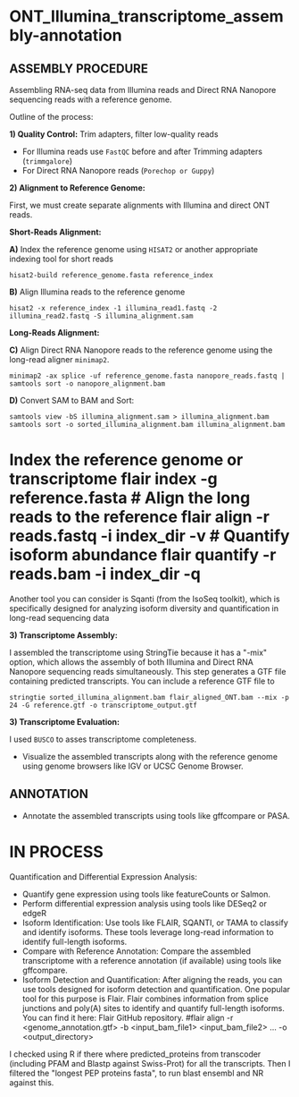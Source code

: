 # ONT_Illumina_transcriptome_assembly-annotation

## **ASSEMBLY PROCEDURE**

Assembling RNA-seq data from Illumina reads and Direct RNA Nanopore sequencing reads with a reference genome.

Outline of the process:

**1) Quality Control:** Trim adapters, filter low-quality reads

- For Illumina reads use ``FastQC`` before and after Trimming adapters (``trimmgalore``)
- For Direct RNA Nanopore reads (``Porechop or Guppy``) 
  
**2) Alignment to Reference Genome:**

First, we must create separate alignments with Illumina and direct ONT reads.

  **Short-Reads Alignment:**
  
  **A)** Index the reference genome using ``HISAT2`` or another appropriate indexing tool for short reads
  
    hisat2-build reference_genome.fasta reference_index

  **B)** Align Illumina reads to the reference genome
    
    hisat2 -x reference_index -1 illumina_read1.fastq -2 illumina_read2.fastq -S illumina_alignment.sam 
  
  **Long-Reads Alignment:**
  
  **C)** Align Direct RNA Nanopore reads to the reference genome using the long-read aligner ``minimap2``.
    
    minimap2 -ax splice -uf reference_genome.fasta nanopore_reads.fastq | samtools sort -o nanopore_alignment.bam   

  **D)** Convert SAM to BAM and Sort:
    
    samtools view -bS illumina_alignment.sam > illumina_alignment.bam samtools sort -o sorted_illumina_alignment.bam illumina_alignment.bam 

# Index the reference genome or transcriptome flair index -g reference.fasta # Align the long reads to the reference flair align -r reads.fastq -i index_dir -v # Quantify isoform abundance flair quantify -r reads.bam -i index_dir -q 
Another tool you can consider is Sqanti (from the IsoSeq toolkit), which is specifically designed for analyzing isoform diversity and quantification in long-read sequencing data

**3) Transcriptome Assembly:**

I assembled the transcriptome using StringTie because it has a "-mix" option, which allows the assembly of both Illumina and Direct RNA Nanopore sequencing reads simultaneously. This step generates a GTF file containing predicted transcripts. You can include a reference GTF file to 
    
    stringtie sorted_illumina_alignment.bam flair_aligned_ONT.bam --mix -p 24 -G reference.gtf -o transcriptome_output.gtf

**3) Transcriptome Evaluation:**

I used ``BUSCO`` to asses transcriptome completeness.

-	Visualize the assembled transcripts along with the reference genome using genome browsers like IGV or UCSC Genome Browser.
  
## **ANNOTATION**

-	Annotate the assembled transcripts using tools like gffcompare or PASA.

# IN PROCESS

Quantification and Differential Expression Analysis:
-	Quantify gene expression using tools like featureCounts or Salmon.
-	Perform differential expression analysis using tools like DESeq2 or edgeR
-	Isoform Identification:
Use tools like FLAIR, SQANTI, or TAMA to classify and identify isoforms. These tools leverage long-read information to identify full-length isoforms.
- Compare with Reference Annotation:
Compare the assembled transcriptome with a reference annotation (if available) using tools like gffcompare.
- Isoform Detection and Quantification:
After aligning the reads, you can use tools designed for isoform detection and quantification. One popular tool for this purpose is Flair. Flair combines information from splice junctions and poly(A) sites to identify and quantify full-length isoforms. You can find it here: Flair GitHub repository.
#flair align -r <genome_annotation.gtf> -b <input_bam_file1> <input_bam_file2> ... -o <output_directory>



I checked using R if there where predicted_proteins from transcoder (including PFAM and Blastp against Swiss-Prot) for all the transcripts. Then I filtered the "longest PEP proteins fasta", to run blast ensembl and NR against this.  





